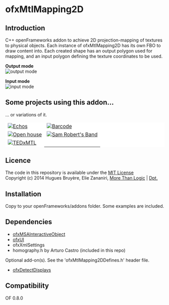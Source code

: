 ofxMtlMapping2D
=====================================

Introduction
------------
C++ openFrameworks addon to achieve 2D projection-mapping of textures to physical objects. Each instance of ofxMtlMapping2D has its own FBO to draw content into. Each created shape has an output polygon used for mapping, and an input polygon defining the texture coordinates to be used.

**Output mode**  
![output mode](http://www.morethanlogic.com/ofxMtl/ofxMtlMapping2D/ofxMtlMapping2D_output.png)

**Input mode**  
![input mode](http://www.morethanlogic.com/ofxMtl/ofxMtlMapping2D/ofxMtlMapping2D_input.png)

Some projects using this addon...
------------
... or variations of it.
<table style="border-style: hidden; background:#FFFFFF">
<tr>
<td style="border-style: hidden; background:#FFFFFF"><a href="http://www.smallfly.com/2012/08/echos/"><img src="http://www.morethanlogic.com/ofxMtl/ofxMtlMapping2D/ofxMtlMapping2D_Echos.jpg" alt="Echos"></a></td>
<td style="border-style: hidden; background:#FFFFFF"><a href="http://www.smallfly.com/2011/12/barcode/"><img src="http://www.morethanlogic.com/ofxMtl/ofxMtlMapping2D/ofxMtlMapping2D_Barcode.jpg" alt="Barcode"></a></td>
</tr>
<tr>
<td style="border-style: hidden; background:#FFFFFF"><a href="http://www.smallfly.com/2011/06/306/"><img src="http://www.morethanlogic.com/ofxMtl/ofxMtlMapping2D/ofxMtlMapping2D_DesignOpenHouse.jpg" alt="Open house"></a></td>
<td style="border-style: hidden; background:#FFFFFF"><a href="http://www.smallfly.com/2011/06/sam-roberts-band-i-feel-you/"><img src="http://www.morethanlogic.com/ofxMtl/ofxMtlMapping2D/ofxMtlMapping2D_SamRobertBand.jpg" alt="Sam Robert's Band"></a></td>
</tr>
<tr>
<td style="border-style: hidden; background:#FFFFFF"><a href="http://www.smallfly.com/2013/11/tedxmontreal/"><img src="http://www.morethanlogic.com/ofxMtl/ofxMtlMapping2D/ofxMtlMapping2D_TEDxMTL.jpg" alt="TEDxMTL"></a></td>
</tr>
</table>

Licence
-------
The code in this repository is available under the [MIT License](https://en.wikipedia.org/wiki/MIT_License)  
Copyright (c) 2014 Hugues Bruyère, Elie Zananiri, [More Than Logic](http://www.morethanlogic.com) | [Dpt.](http://dpt.co)

Installation
------------
Copy to your openFrameworks/addons folder. Some examples are included.

Dependencies
------------
* [ofxMSAInteractiveObject](https://github.com/memo/ofxMSAInteractiveObject)
* [ofxUI](https://github.com/rezaali/ofxUI)
* ofxXmlSettings
* homography.h by Arturo Castro (included in this repo)

Optional add-on(s). See the 'ofxMtlMapping2DDefines.h' header file.
* [ofxDetectDisplays](https://github.com/morethanlogic/ofxDetectDisplays)


Compatibility
------------
OF 0.8.0